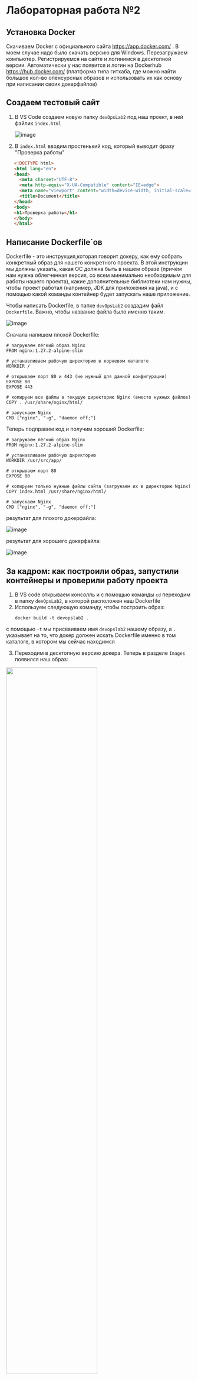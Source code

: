 # Лабораторная работа №2

## Установка Docker
Скачиваем Docker с официального сайта https://app.docker.com/ . В моем случае надо было скачать версию для Windows.
Перезагружаем компьютер. Регистрируемся на сайте и логинимся в десктопной версии. Автоматически у нас появится и логин на Dockerhub https://hub.docker.com/ (платформа типа гитхаба, где можно найти большое кол-во опенсурсных образов и использовать их как основу при написании своих докерфайлов)

## Cоздаем тестовый сайт
1. В VS Code cоздаем новую папку `devOpsLab2` под наш проект, в ней файлик `index.html`
   
   ![image](https://github.com/user-attachments/assets/34080d8f-f825-4dc9-bc0e-44972fc60af2)
   
2. В `index.html` вводим простенький код, который выводит фразу "Проверка работы"
```html
   <!DOCTYPE html>
   <html lang="en">
   <head>
     <meta charset="UTF-8">
     <meta http-equiv="X-UA-Compatible" content="IE=edge">
     <meta name="viewport" content="width=device-width, initial-scale=1.0">
     <title>Document</title>
   </head>
   <body>
   <h1>Проверка работы</h1>
   </body>
   </html>
```

## Написание Dockerfile`ов
Dockerfile - это инструкция,которая говорит докеру, как ему собрать конкретный образ для нашего конкретного проекта. В этой инструкции мы должны указать, какая ОС должна быть в нашем образе (причем нам нужна облегченная версия, со всем минимально необходимым для работы нашего проекта), какие дополнительные библиотеки нам нужны, чтобы проект работал (например, JDK для приложения на java), и с помощью какой команды контейнер будет запускать наше приложение.

Чтобы написать Dockerfile, в папке `devOpsLab2` создадим файл `Dockerfile`. Важно, чтобы название файла было именно таким.

![image](https://github.com/user-attachments/assets/26f0e613-ce8a-4276-af3c-9811c8e1ae91)

Сначала напишем плохой Dockerfile:
```
# загружаем лёгкий образ Nginx 
FROM nginx:1.27.2-alpine-slim

# устанавливаем рабочую директорию в корневом каталоге
WORKDIR /

# открываем порт 80 и 443 (не нужный для данной конфигурации)
EXPOSE 80
EXPOSE 443

# копируем все файлы в текущую директорию Nginx (вместо нужных файлов)
COPY . /usr/share/nginx/html/

# запускаем Nginx
CMD ["nginx", "-g", "daemon off;"]
```


Теперь подправим код и получим хороший Dockerfile:

```
# загружаем лёгкий образ Nginx 
FROM nginx:1.27.2-alpine-slim

# устанавливаем рабочую директорию
WORKDIR /usr/src/app/

# открываем порт 80
EXPOSE 80

# копируем только нужные файлы сайта (загружаем их в директорию Nginx)
COPY index.html /usr/share/nginx/html/

# запускаем Nginx
CMD ["nginx", "-g", "daemon off;"]
```

результат для плохого докерфайла:

![image](https://github.com/user-attachments/assets/5dc69936-b99a-419b-9bc2-1c16f2fd5f33)

результат для хорошего докерфайла:

![image](https://github.com/user-attachments/assets/44616966-9a5c-44af-86a7-5968861132b2)


## За кадром: как построили образ, запустили контейнеры и проверили работу проекта

1. В VS code открываем консолль и с помощью команды `cd` переходим в папку `devOpsLab2`, в которой расположен наш Dockerfile
2. Используем следующую команду, чтобы построить образ:
   ```
   docker build -t devopslab2 .
   ```
с помощью `-t` мы присваиваем имя `devopslab2` нашему образу, а `.` указывает на то, что докер должен искать Dockerfile именно в том каталоге, в котором мы сейчас находимся

3. Переходим в десктопную версию докера. Теперь в разделе `Images` появился наш образ:

<img src="https://github.com/user-attachments/assets/5c947096-addf-4b36-8f25-267b8396c2f6" width="70%" height="70%" />

4. Нажимаем на кнопку `Run`, чтобы запустить контейнер. В дополнительных параметрах указываем имя контейнера (в нашем случае container_from_good_dockerfile) и указываем порт 80. Вообще имя можно придумать любое, а если оставить пустым, то оно сгенерируется рандомно. В конце нажимаем на кнопку `Run`

   <img src="https://github.com/user-attachments/assets/7037b11d-6cdf-4d8b-9e46-9b11302ed5cd" width="50%" height="50%" />

аналогичные действия были сделаны с плохим докерфайлом:

   <img src="https://github.com/user-attachments/assets/2487e239-d8f6-4a3c-9f53-45f42fd7c8ac" width="50%" height="50%" />

5. Далее переходим в браузер и вбиваем localhost


## Сравнение Dockerfile`ов

Опишем плохие практики, исполтзованные в пллохом докерфайле

1. Рабочую директория установлена в корневую папку `WORKDIR /`
    Это усложнит работу с консолью, когда нужно будет указывать относительные пути. Фактически все пути придется указывать как абсолютные
2. Открытие лишнего порта `EXPOSE 443`
    Ненужное действие, т.к. в данном проекте этот порт не используется
3. Копирование всех файлов из текущей директории(в нашем случае папка devOpsLab2) в каталог Nginx
   Если текущая директория содержит большое количество объемный файлов, то неоправданно уввеличим размер образа. Также это действие относительно небезопасно, т.к. может привести к утчечки конфиденциальных данных, которые располагаются в текущей директории

Исправления:
1. Корректно устанавим рабочую директорию `WORKDIR /usr/src/app/`
2. Откроем только нужный порт `EXPOSE 80`
3. Скопируем только нужные файлы `COPY index.html /usr/share/nginx/html/`

При таком подходете работа с контейнерами станет удобнее и вероятность допустить ошибку при работе с каталогами уменьшится. Но, конечно, указанные плохие практики все-равно остаются работоспособными в рамках нашего простого тестового проекта, т.к. полученные результаты при запросе в браузере одинаковы для обоих контейнеров.

## Описание двух плохих практики по работе с контейнерами

1. Игнорирование квот на память и ресурсы процессора, установленные для данного приложения. В Docker можно установить ограничения на ресурсы, потребляемые данным контейнером. Пренебрежение этими ограничениями и отсутствие мониторинга может привести к аварийному завершению работы приложения.
2. Запуск контейнеров с правами root. Это может привести к проблемам с безопасностью.
